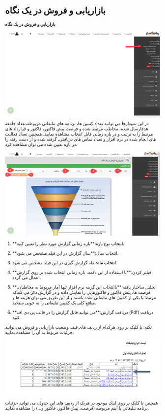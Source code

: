 # بازاریابی و فروش در یک نگاه        

**بازاریابی و فروش در یک نگاه**

![](BazarYabiVaForush1.png)

در این نمودارها می توانید تعداد کمپین ها، برنامه های تبلیغاتی مربوطه،تعداد جامعه هدفارسال شده، مخاطب مرتبط شده و فرصت،پیش فاکتور، فاکتور و قرارداد های مرتبط را به ترتیب و در بازه زمانی قابل انتخاب مشاهده نمایید. همچنین تعداد فعالیت های انجام شده در نرم افزار و تعداد تماس های دریافتی، گرفته شده و از دست رفته را در بازه تعیین شده می توان مشاهده کرد.

![](BazarYabiVaForush2.png) 

1. **انتخاب نوع بازه:**بازه زمانی گزارش مورد نظر را تعیین کنید.

2. **انتخاب سال:**سال گزارش در این فیلد مشخص می شود.

3. **انتخاب ماه:** ماه گزارش گیری در این فیلد مشخص می شود.

4. **فیلتر کردن:**با استفاده از این دکمه، بازه زمانی انتخاب شده بر روی گزارش اعمال می گردد.

5. **تحلیل ساختار یافته:**باانتخاب این گزینه نرم افزار تنها آمار مربوط به مخاطبان، فرصت ها، پیش فاکتور و فاکتورهایی را نمایش داده و در گزارش ذکر می کندکه مرتبط با یکی از کمپین های تبلیغاتی شده باشند و از این طریق می توان هزینه ها و منافع کلی یک کمپین تبلیغاتی را به خوبی سنجید.

6. **دریافت گزارش:**می توانید فایل گزارش را در قالب پی دی اف (Pdf) دریافت کنید.

نکته: با کلیک بر روی هرکدام از ردیف های قیف وضعیت بازاریابی و فروش می توانید جزئیات مربوط به آن را مشاهده نمایید.

![](GhifDetails.png)

همچنین با کلیک بر روی لینک موجود در هریک از ردیف های این جدول، می توانید جزئیات برنامه تبلیغاتی یا آیتم مربوطه (فرصت، پیش فاکتور، فاکتور و...) را مشاهده نمایید.